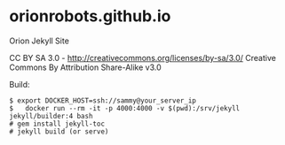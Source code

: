 orionrobots.github.io
=====================

Orion Jekyll Site

CC BY SA 3.0 - http://creativecommons.org/licenses/by-sa/3.0/
Creative Commons By Attribution Share-Alike v3.0

Build:

    $ export DOCKER_HOST=ssh://sammy@your_server_ip
    $   docker run --rm -it -p 4000:4000 -v $(pwd):/srv/jekyll jekyll/builder:4 bash
    # gem install jekyll-toc
    # jekyll build (or serve)
